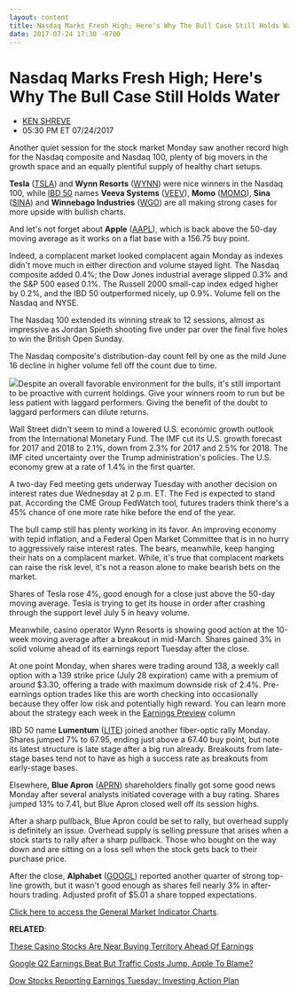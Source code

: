 ```yaml
---
layout: content
title: Nasdaq Marks Fresh High; Here's Why The Bull Case Still Holds Water
date: 2017-07-24 17:30 -0700
---
```



Nasdaq Marks Fresh High; Here's Why The Bull Case Still Holds Water
====================================================================




* [KEN SHREVE](https://www.investors.com/author/shrevek/ "Posts by KEN SHREVE")
* 05:30 PM ET 07/24/2017




Another quiet session for the stock market Monday saw another record high for the Nasdaq composite and Nasdaq 100, plenty of big movers in the growth space and an equally plentiful supply of healthy chart setups.


**Tesla** ([TSLA](https://research.investors.com/quote.aspx?symbol=TSLA)) and **Wynn Resorts** ([WYNN](https://research.investors.com/quote.aspx?symbol=WYNN)) were nice winners in the Nasdaq 100, while [IBD 50](https://www.investors.com/stock-lists/ibd-50/ibd-50-performance/) names **Veeva Systems** ([VEEV](https://research.investors.com/quote.aspx?symbol=VEEV)), **Momo** ([MOMO](https://research.investors.com/quote.aspx?symbol=MOMO)), **Sina** ([SINA](https://research.investors.com/quote.aspx?symbol=SINA)) and **Winnebago Industries** ([WGO](https://research.investors.com/quote.aspx?symbol=WGO)) are all making strong cases for more upside with bullish charts.


And let's not forget about **Apple** ([AAPL](https://research.investors.com/quote.aspx?symbol=AAPL)), which is back above the 50-day moving average as it works on a flat base with a 156.75 buy point.


Indeed, a complacent market looked complacent again Monday as indexes didn't move much in either direction and volume stayed light. The Nasdaq composite added 0.4%; the Dow Jones industrial average slipped 0.3% and the S&P 500 eased 0.1%. The Russell 2000 small-cap index edged higher by 0.2%, and the IBD 50 outperformed nicely, up 0.9%. Volume fell on the Nasdaq and NYSE.


The Nasdaq 100 extended its winning streak to 12 sessions, almost as impressive as Jordan Spieth shooting five under par over the final five holes to win the British Open Sunday.


The Nasdaq composite's distribution-day count fell by one as the mild June 16 decline in higher volume fell off the count due to time.


![](https://www.investors.com/wp-content/uploads/2017/07/MP072417.png)Despite an overall favorable environment for the bulls, it's still important to be proactive with current holdings. Give your winners room to run but be less patient with laggard performers. Giving the benefit of the doubt to laggard performers can dilute returns.


Wall Street didn't seem to mind a lowered U.S. economic growth outlook from the International Monetary Fund. The IMF cut its U.S. growth forecast for 2017 and 2018 to 2.1%, down from 2.3% for 2017 and 2.5% for 2018. The IMF cited uncertainty over the Trump administration's policies. The U.S. economy grew at a rate of 1.4% in the first quarter.


A two-day Fed meeting gets underway Tuesday with another decision on interest rates due Wednesday at 2 p.m. ET. The Fed is expected to stand pat. According the CME Group FedWatch tool, futures traders think there's a 45% chance of one more rate hike before the end of the year.


The bull camp still has plenty working in its favor. An improving economy with tepid inflation, and a Federal Open Market Committee that is in no hurry to aggressively raise interest rates. The bears, meanwhile, keep hanging their hats on a complacent market. While, it's true that complacent markets can raise the risk level, it's not a reason alone to make bearish bets on the market.


Shares of Tesla rose 4%, good enough for a close just above the 50-day moving average. Tesla is trying to get its house in order after crashing through the support level July 5 in heavy volume.


Meanwhile, casino operator Wynn Resorts is showing good action at the 10-week moving average after a breakout in mid-March. Shares gained 3% in solid volume ahead of its earnings report Tuesday after the close.


At one point Monday, when shares were trading around 138, a weekly call option with a 139 strike price (July 28 expiration) came with a premium of around $3.30, offering a trade with maximum downside risk of 2.4%. Pre-earnings option trades like this are worth checking into occasionally because they offer low risk and potentially high reward. You can learn more about the strategy each week in the [Earnings Preview](https://www.investors.com/research/earnings-preview/for-earnings-trades-these-4-names-look-the-most-actionable/) column


IBD 50 name **Lumentum** ([LITE](https://research.investors.com/quote.aspx?symbol=LITE)) joined another fiber-optic rally Monday. Shares jumped 7% to 67.95, ending just above a 67.40 buy point, but note its latest structure is late stage after a big run already. Breakouts from late-stage bases tend not to have as high a success rate as breakouts from early-stage bases.


Elsewhere, **Blue Apron** ([APRN](https://research.investors.com/quote.aspx?symbol=APRN)) shareholders finally got some good news Monday after several analysts initiated coverage with a buy rating. Shares jumped 13% to 7.41, but Blue Apron closed well off its session highs.


After a sharp pullback, Blue Apron could be set to rally, but overhead supply is definitely an issue. Overhead supply is selling pressure that arises when a stock starts to rally after a sharp pullback. Those who bought on the way down and are sitting on a loss sell when the stock gets back to their purchase price.


After the close, **Alphabet** ([GOOGL](https://research.investors.com/quote.aspx?symbol=GOOGL)) reported another quarter of strong top-line growth, but it wasn't good enough as shares fell nearly 3% in after-hours trading. Adjusted profit of $5.01 a share topped expectations.


[Click here to access the General Market Indicator Charts](https://www.investors.com/wp-content/uploads/2017/07/IBD2407152532GMI.pdf).


**RELATED**:


[These Casino Stocks Are Near Buying Territory Ahead Of Earnings](https://www.investors.com/news/these-casino-stocks-are-near-buying-territory-ahead-of-earnings/)


[Google Q2 Earnings Beat But Traffic Costs Jump, Apple To Blame?](https://www.investors.com/news/technology/google-q2-earnings-beat-consensus-estimates-reflecting-eu-fine/)


[Dow Stocks Reporting Earnings Tuesday: Investing Action Plan](https://www.investors.com/research/investing-action-plan/dow-stocks-reporting-earnings-tuesday-investing-action-plan/)




